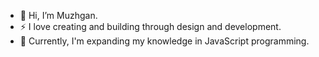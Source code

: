 - 👋 Hi, I’m Muzhgan.
- ⚡ I love creating and building through design and development.
- 🌱 Currently, I'm expanding my knowledge in JavaScript programming.


